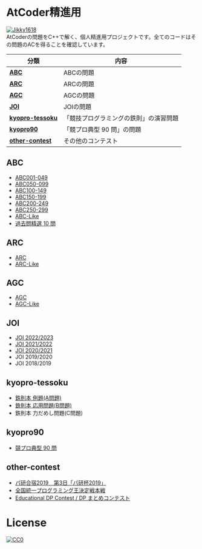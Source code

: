 # AtCoder精進用

[![Jikky1618](https://img.shields.io/endpoint?url=https%3A%2F%2Fatcoder-badges.now.sh%2Fapi%2Fatcoder%2Fjson%2FJikky1618&style=for-the-badge)](https://atcoder.jp/users/Jikky1618)
<br>
AtCoderの問題をC++で解く、個人精進用プロジェクトです。全てのコードはその問題のACを得ることを確認しています。

|分類|内容|
|---|---|
|**[ABC](#abc)**|ABCの問題|
|**[ARC](#arc)**|ARCの問題|
|**[AGC](#agc)**|AGCの問題|
|**[JOI](#joi)**|JOIの問題|
|**[kyopro-tessoku](#kyopro-tessoku)**|「競技プログラミングの鉄則」の演習問題|
|**[kyopro90](#kyopro90)**|「競プロ典型 90 問」の問題|
|**[other-contest](#other)**|その他のコンテスト|


<a name="abc"></a>

## ABC
- [ABC001-049](https://github.com/Jikky1618/AtCoder/tree/main/ABC/ABC001-049)
- [ABC050-099](https://github.com/Jikky1618/AtCoder/tree/main/ABC/ABC050-099)
- [ABC100-149](https://github.com/Jikky1618/AtCoder/tree/main/ABC/ABC100-149)
- [ABC150-199](https://github.com/Jikky1618/AtCoder/tree/main/ABC/ABC150-199)
- [ABC200-249](https://github.com/Jikky1618/AtCoder/tree/main/ABC/ABC200-249)
- [ABC250-299](https://github.com/Jikky1618/AtCoder/tree/main/ABC/ABC250-299)
- [ABC-Like](https://github.com/Jikky1618/AtCoder/tree/main/ABC/ABC-Like)
- [過去問精選 10 問](https://github.com/Jikky1618/AtCoder/tree/main/ABC/ABS)


<a name="arc"></a>

## ARC
- [ARC](https://github.com/Jikky1618/AtCoder/tree/main/ARC)
- [ARC-Like](https://github.com/Jikky1618/AtCoder/tree/main/ARC/ARC-Like)


<a name="agc"></a>

## AGC
- [AGC](https://github.com/Jikky1618/AtCoder/tree/main/AGC)
- [AGC-Like](https://github.com/Jikky1618/AtCoder/tree/main/AGC/AGC-like)


<a name="joi"></a>

## JOI
- [JOI 2022/2023](https://github.com/Jikky1618/AtCoder/tree/main/JOI/2023)
- [JOI 2021/2022](https://github.com/Jikky1618/AtCoder/tree/main/JOI/2022)
- [JOI 2020/2021](https://github.com/Jikky1618/AtCoder/tree/main/JOI/2021)
- JOI 2019/2020
- JOI 2018/2019


<a name="kyopro-tessoku"></a>

## kyopro-tessoku
- [鉄則本 例題(A問題)](https://github.com/Jikky1618/AtCoder/tree/main/kyopro-tessoku/A)
- [鉄則本 応用問題(B問題)](https://github.com/Jikky1618/AtCoder/tree/main/kyopro-tessoku/B)
- 鉄則本 力だめし問題(C問題)


<a name="kyopro90"></a>

## kyopro90
- [競プロ典型 90 問](https://github.com/Jikky1618/AtCoder/tree/main/kyopro90)


<a name="other"></a>

## other-contest
- [パ研合宿2019　第3日「パ研杯2019」](https://github.com/Jikky1618/AtCoder/tree/main/other-contest/pakencamp-2019-day3)
- [全国統一プログラミング王決定戦本戦](https://github.com/Jikky1618/AtCoder/tree/main/other-contest/nikkei2019-final)
- [Educational DP Contest / DP まとめコンテスト](https://github.com/Jikky1618/AtCoder/tree/main/other-contest/dp)

# License
[![CC0](http://i.creativecommons.org/p/zero/1.0/88x31.png "CC0")](http://creativecommons.org/publicdomain/zero/1.0/deed.ja)